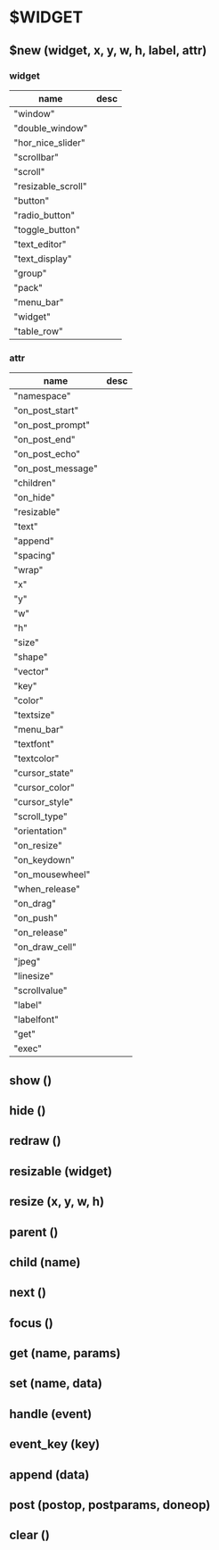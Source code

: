 # $WIDGET

## $new (widget, x, y, w, h, label, attr)

### widget

name | desc
------------ | -------------
"window" | 
"double_window" | 
"hor_nice_slider" | 
"scrollbar" | 
"scroll" | 
"resizable_scroll" | 
"button" | 
"radio_button" | 
"toggle_button" | 
"text_editor" | 
"text_display" | 
"group" | 
"pack" | 
"menu_bar" | 
"widget" | 
"table_row" | 

### attr

name | desc
------------ | -------------
"namespace" | 
"on_post_start" | 
"on_post_prompt" | 
"on_post_end" | 
"on_post_echo" | 
"on_post_message" | 
"children" | 
"on_hide" | 
"resizable" | 
"text" | 
"append" | 
"spacing" | 
"wrap" | 
"x" | 
"y" | 
"w" | 
"h" | 
"size" | 
"shape" | 
"vector" | 
"key" | 
"color" | 
"textsize" | 
"menu_bar" | 
"textfont" | 
"textcolor" | 
"cursor_state" | 
"cursor_color" | 
"cursor_style" | 
"scroll_type" | 
"orientation" | 
"on_resize" | 
"on_keydown" | 
"on_mousewheel" | 
"when_release" | 
"on_drag" | 
"on_push" | 
"on_release" | 
"on_draw_cell" | 
"jpeg" | 
"linesize" | 
"scrollvalue" | 
"label" | 
"labelfont" | 
"get" | 
"exec" | 

## show ()

## hide ()

## redraw ()

## resizable (widget)

## resize (x, y, w, h)

## parent ()

## child (name)

## next ()

## focus ()

## get (name, params)

## set (name, data)

## handle (event)

## event_key (key)

## append (data)

## post (postop, postparams, doneop)

## clear ()
